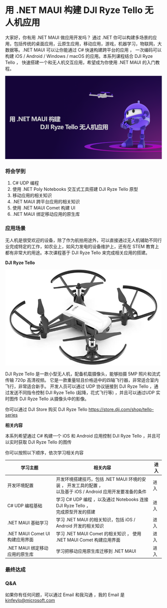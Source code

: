 # **用 .NET MAUI 构建 DJI Ryze Tello 无人机应用**


大家好，你有用 .NET MAUI 做应用开发吗？ 通过 .NET 你可以构建多场景的应用，包括传统的桌面应用，云原生应用，移动应用，游戏，机器学习，物联网，大数据等。.NET MAUI 可以让你能通过 C# 快速构建跨平台的应用 ， 一次编码可以构建 iOS / Android / Windows / macOS 的应用。本系列课程结合 DJI Ryze Tello ， 快速搭建一个和无人机交互应用，希望成为你使用 .NET MAUI 的入门教程。


<img src="./imgs/cover_cn.png"/>

### **将会学到**

1. C# UDP 编程
2. 使用 .NET Poly Notebooks 交互式工具搭建 DJI Ryze Tello 原型
3. 移动应用的相关知识
4. .NET MAUI 跨平台应用的相关知识
5. 使用 .NET MAUI Comet 构建 UI
6. .NET MAUI 绑定移动应用的原生库 

### **应用场景**

无人机是很受欢迎的设备，除了作为航拍用途外，可以直接通过无人机辅助不同行业完成特定的工作，如农业上，如风力发电的设备维护上，还有在 STEM 教育上都有非常大的用途。本次课程基于 DJI Ryze Tello 来完成相关应用的搭建。

**DJI Ryze Tello**

<div style="text-align:center">
   <img src="./imgs/dji.jpg"/>
</div>

DJI Ryze Tello 是一款小型无人机，配备机载摄像头，能够拍摄 5MP 照片和流式传输 720p 高清视频。 它是一款重量轻且价格适中的四轴飞行器，非常适合室内飞行，非常适合新手。 开发人员可以通过 UDP 协议链接到 DJI Ryze Tello ，通过发送不同指令控制 DJI Ryze Tello (起降，花式飞行等) ，并且可以通过UDP 实时图传 DJI Ryze Tello 从摄像头中的影像。

你可以通过 DJI Store 购买  DJI Ryze Tello  https://store.dji.com/shop/tello-series

**相关内容**

本系列希望通过 C# 构建一个 iOS 和 Android 应用控制 DJI Ryze Tello ，并且可以实时获取 DJI Ryze Tello 的图传


你可以按照以下顺序，依次学习相关内容

| 学习主题      | 相关内容 | 进入 |
| ----------- | ----------- | ----------- |
| 开发环境配置      | 开发环境搭建技巧，包括 .NET MAUI 环境的安装 ， 开发工具的配置 ， <br/>以及基于 iOS / Android 应用开发要准备的条件  | 进入  
| C# UDP 编程基础   | 学习 C# UDP 编程 ，以及通过 Notebooks 连接 DJI Ryze Tello ，<br/>完成原型开发的搭建 | 进入 
| .NET MAUI 基础学习    | 学习 .NET MAUI 的相关知识，包括 iOS / Android 开发的相关知识 | 进入 
| .NET MAUI Comet UI 构建应用界面    | 学习 .NET MAUI Comet 的相关知识 ， 使用 .NET MAUI Comet 构建应用界面 | 进入
| .NET MAUI 绑定移动应用的原生库    | 学习把移动应用原生库迁移到 .NET MAUI  | 进入


### **最终达成**


### **Q&A**

如果你有任何问题，可以通过 Email 和我沟通 ，我的 Email 是 kinfeylo@microsoft.com









